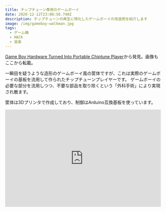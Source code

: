 ```yaml
---
title: チップチューン専用のゲームボーイ
date: 2020-12-12T23:00:58.740Z
description: チップチューンの再生に特化したゲームボーイの改造例を紹介します
image: /img/gameboy-walkman.jpg
tags:
  - ゲーム機
  - HACK
  - 音楽
---
```

[Game Boy Hardware Turned Into Portable Chiptune Player](https://blog.hackster.io/game-boy-hardware-turned-into-portable-chiptune-player-4b7fdaefb65b)から発見。画像もここから転載。

一瞬目を疑うような造形のゲームボーイ風の筐体ですが、これは実際のゲームボーイの基板を流用して作られたチップチューンプレイヤーです。
ゲームボーイの必要な部分を流用しつつ、不要な部品を取り除くという「外科手術」により実現され散ます。

筐体は3Dプリンタで作成しており、制御はArduino互換基板を使っています。

<iframe width="100%" height="315" src="https://www.youtube.com/embed/o2QePDcWW08" frameborder="0" allow="accelerometer; autoplay; clipboard-write; encrypted-media; gyroscope; picture-in-picture" allowfullscreen></iframe>

